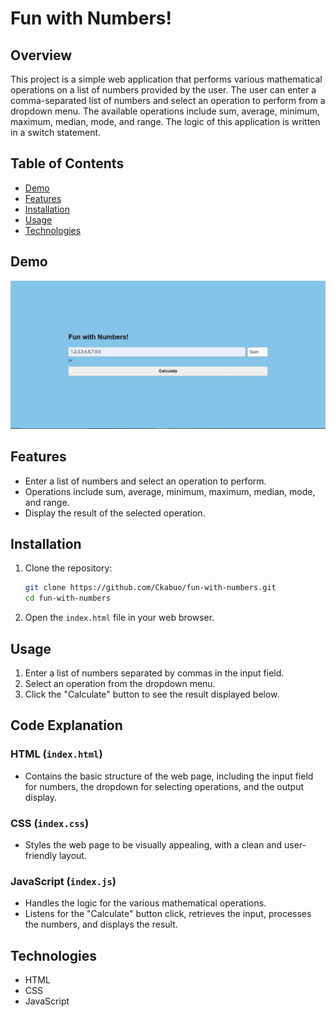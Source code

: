 # Fun with Numbers!

## Overview

This project is a simple web application that performs various mathematical operations on a list of numbers provided by the user. The user can enter a comma-separated list of numbers and select an operation to perform from a dropdown menu. The available operations include sum, average, minimum, maximum, median, mode, and range. The logic of this application is written in a switch statement.

## Table of Contents

- [Demo](#demo)
- [Features](#features)
- [Installation](#installation)
- [Usage](#usage)
- [Technologies](#technologies)

## Demo

![Demo Image](./fun-with-numbers.JPG)

## Features

- Enter a list of numbers and select an operation to perform.
- Operations include sum, average, minimum, maximum, median, mode, and range.
- Display the result of the selected operation.

## Installation

1. Clone the repository:
    ```sh
    git clone https://github.com/Ckabuo/fun-with-numbers.git
    cd fun-with-numbers
    ```

2. Open the `index.html` file in your web browser.

## Usage

1. Enter a list of numbers separated by commas in the input field.
2. Select an operation from the dropdown menu.
3. Click the "Calculate" button to see the result displayed below.

## Code Explanation

### HTML (`index.html`)

- Contains the basic structure of the web page, including the input field for numbers, the dropdown for selecting operations, and the output display.

### CSS (`index.css`)

- Styles the web page to be visually appealing, with a clean and user-friendly layout.

### JavaScript (`index.js`)

- Handles the logic for the various mathematical operations.
- Listens for the "Calculate" button click, retrieves the input, processes the numbers, and displays the result.

## Technologies

- HTML
- CSS
- JavaScript